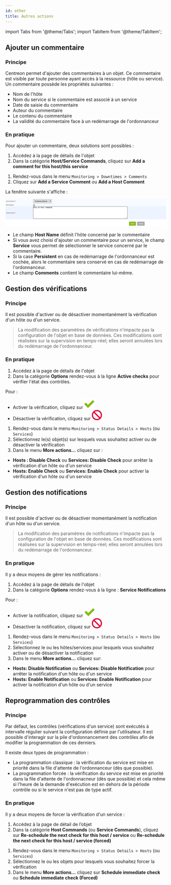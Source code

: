 ```yaml
---
id: other
title: Autres actions
---
```

import Tabs from '@theme/Tabs';
import TabItem from '@theme/TabItem';


## Ajouter un commentaire

### Principe

Centreon permet d'ajouter des commentaires à un objet. Ce commentaire
est visible par toute personne ayant accès à la ressource (hôte ou
service). Un commentaire possède les propriétés suivantes :

-   Nom de l'hôte
-   Nom du service si le commentaire est associé à un service
-   Date de saisie du commentaire
-   Auteur du commentaire
-   Le contenu du commentaire
-   La validité du commentaire face à un redémarrage de l'ordonnanceur

### En pratique

Pour ajouter un commentaire, deux solutions sont possibles :

<Tabs groupId="sync">
<TabItem value="Page de détails d'un objet" label="Page de détails d'un objet">

1.  Accédez à la page de détails de l'objet
2.  Dans la catégorie **Host/Service Commands**, cliquez sur **Add a
    comment for this host/this service**

</TabItem>
<TabItem value="Depuis le menu commentaires" label="Depuis le menu commentaires">

1.  Rendez-vous dans le menu `Monitoring > Downtimes > Comments`
2.  Cliquez sur **Add a Service Comment** ou **Add a Host Comment**

</TabItem>
</Tabs>

La fenêtre suivante s'affiche :

![image](../assets/alerts/comment.png)

-   Le champ **Host Name** définit l'hôte concerné par le commentaire
-   Si vous avez choisi d'ajouter un commentaire pour un service, le
    champ **Service** vous permet de sélectionner le service concerné
    par le commentaire.
-   Si la case **Persistent** en cas de redémarrage de l'ordonnanceur
    est cochée, alors le commentaire sera conservé en cas de redémarrage
    de l'ordonnanceur.
-   Le champ **Comments** contient le commentaire lui-même.

## Gestion des vérifications

### Principe

Il est possible d'activer ou de désactiver momentanément la vérification
d'un hôte ou d'un service.

> La modification des paramètres de vérifications n'impacte pas la
> configuration de l'objet en base de données. Ces modifications sont
> réalisées sur la supervision en temps-réel; elles seront annulées lors
> du redémarrage de l'ordonnanceur.

### En pratique

<Tabs groupId="sync">
<TabItem value="Page de détails d'un objet" label="Page de détails d'un objet">

1.  Accédez à la page de détails de l'objet
2.  Dans la catégorie **Options** rendez-vous à la ligne **Active
    checks** pour vérifier l'état des contrôles.

Pour :

-   Activer la vérification, cliquez sur ![image](../assets/configuration/common/enabled.png)
-   Désactiver la vérification, cliquez sur ![image](../assets/configuration/common/disabled.png)

</TabItem>
<TabItem value="Interface temps réel" label="Interface temps réel">

1.  Rendez-vous dans le menu `Monitoring > Status Details > Hosts` (ou
    `Services`)
2.  Sélectionnez le(s) objet(s) sur lesquels vous souhaitez activer ou
    de désactiver la vérification
3.  Dans le menu **More actions…** cliquez sur :

-   **Hosts : Disable Check** ou **Services: Disable Check** pour
    arrêter la vérification d'un hôte ou d'un service
-   **Hosts: Enable Check** ou **Services: Enable Check** pour activer
    la vérification d'un hôte ou d'un service

</TabItem>
</Tabs>

## Gestion des notifications

### Principe

Il est possible d'activer ou de désactiver momentanément la notification
d'un hôte ou d'un service.

> La modification des paramètres de notifications n'impacte pas la
> configuration de l'objet en base de données. Ces modifications sont
> réalisées sur la supervision en temps-réel; elles seront annulées lors
> du redémarrage de l'ordonnanceur.

### En pratique

Il y a deux moyens de gérer les notifications :

<Tabs groupId="sync">
<TabItem value="Page de détails d'un objet" label="Page de détails d'un objet">

1.  Accédez à la page de détails de l'objet
2.  Dans la catégorie **Options** rendez-vous à la ligne : **Service
    Notifications**

Pour :

-   Activer la notification, cliquez sur ![image](../assets/configuration/common/enabled.png)
-   Désactiver la notification, cliquez sur ![image](../assets/configuration/common/disabled.png)

</TabItem>
<TabItem value="Interface temps réel" label="Interface temps réel">

1.  Rendez-vous dans le menu `Monitoring > Status Details > Hosts` (ou
    `Services`)
2.  Sélectionnez le ou les hôtes/services pour lesquels vous souhaitez
    activer ou de désactiver la notification
3.  Dans le menu **More actions…** cliquez sur:

-   **Hosts: Disable Notification** ou **Services: Disable
    Notification** pour arrêter la notification d'un hôte ou d'un
    service
-   **Hosts: Enable Notification** ou **Services: Enable Notification**
    pour activer la notification d'un hôte ou d'un service

</TabItem>
</Tabs>

## Reprogrammation des contrôles

### Principe

Par défaut, les contrôles (vérifications d'un service) sont exécutés à
intervalle régulier suivant la configuration définie par l'utilisateur.
Il est possible d'interagir sur la pile d'ordonnancement des contrôles
afin de modifier la programmation de ces derniers.

Il existe deux types de programmation :

-   La programmation classique : la vérification du service est mise en
    priorité dans la file d'attente de l'ordonnanceur (dès que
    possible).
-   La programmation forcée : la vérification du service est mise en
    priorité dans la file d'attente de l'ordonnacneur (dès que possible)
    et cela même si l'heure de la demande d'exécution est en dehors de
    la période contrôle ou si le service n'est pas de type actif.

### En pratique

Il y a deux moyens de forcer la vérification d'un service :

<Tabs groupId="sync">
<TabItem value="Page de détails d'un objet" label="Page de détails d'un objet">

1.  Accédez à la page de détail de l’objet
2.  Dans la catégorie **Host Commands** (ou **Service Commands**),
    cliquez sur **Re-schedule the next check for this host / service**
    ou **Re-schedule the next check for this host / service (forced)**

</TabItem>
<TabItem value="Interface temps réel" label="Interface temps réel">

1.  Rendez-vous dans le menu `Monitoring > Status Details > Hosts` (ou
    `Services`)
2.  Sélectionnez le ou les objets pour lesquels vous souhaitez forcer la
    vérification
3.  Dans le menu **More actions…** cliquez sur **Schedule immediate
    check** ou **Schedule immediate check (Forced)**

</TabItem>
</Tabs>
